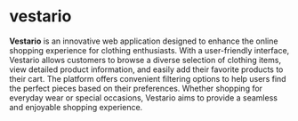# vestario

**Vestario** is an innovative web application designed to enhance the online shopping experience for clothing enthusiasts. With a user-friendly interface, Vestario allows customers to browse a diverse selection of clothing items, view detailed product information, and easily add their favorite products to their cart. The platform offers convenient filtering options to help users find the perfect pieces based on their preferences. Whether shopping for everyday wear or special occasions, Vestario aims to provide a seamless and enjoyable shopping experience.


